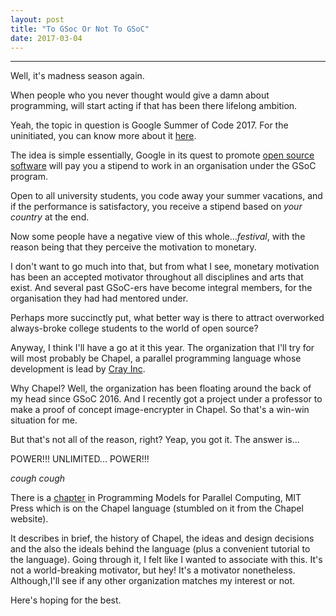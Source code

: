 ```yaml
---
layout: post
title: "To GSoc Or Not To GSoC"
date: 2017-03-04
---
```

----------------
Well, it's madness season again.

When people who you never thought would give a damn about programming, will start acting if that has been there lifelong ambition.


Yeah, the topic in question is Google Summer of Code 2017.
For the uninitiated, you can know more about it [here](https://summerofcode.withgoogle.com/).

The idea is simple essentially,
Google in its quest to promote [open source software](https://en.wikipedia.org/wiki/Open-source_software) will pay you a stipend to work in an organisation under the GSoC program.

Open to all university students, you code away your summer vacations, and if the performance is satisfactory, you receive a stipend based on *your country* at the end.


Now some people have a negative view of this whole...*festival*, with the reason being that they perceive the motivation to monetary.

I don't want to go much into that, but from what I see, monetary motivation has been an accepted motivator throughout all disciplines and arts that exist.
And several past GSoC-ers have become integral members, for the organisation they had had mentored under.

Perhaps more succinctly put, what better way is there to attract overworked always-broke college students to the world of open source?

Anyway, I think I'll have a go at it this year.
The organization that I'll try for will most probably be Chapel, a parallel programming language whose development is lead by [Cray Inc](http://www.cray.com/).

Why Chapel? Well, the organization has been floating around the back of my head since GSoC 2016. And I recently got a project under a professor to make a proof of concept image-encrypter in Chapel.
So that's a win-win situation for me.

But that's not all of the reason, right?
Yeap, you got it. The answer is...

POWER!!! UNLIMITED... POWER!!!

*cough* *cough*

There is a [chapter](http://chapel.cray.com/publications/PMfPC-Chapel.pdf) in Programming Models for Parallel Computing, MIT Press which is on the Chapel language (stumbled on it from the Chapel website).

It describes in brief, the history of Chapel, the ideas and design decisions and the also the ideals behind the language (plus a convenient tutorial to the language).
Going through it, I felt like I wanted to associate with this. It's not a world-breaking motivator, but hey! It's a motivator nonetheless.
Although,I'll see if any other organization matches my interest or not.

Here's hoping for the best.

